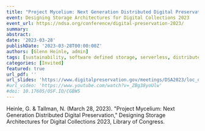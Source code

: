 ```yaml
---
title: "Project Mycelium: Next Generation Distributed Digital Preservation"
event: Designing Storage Architectures for Digital Collections 2023
event_url: https://ndsa.org/conference/digital-preservation-2023/
summary:
abstract:
date: '2023-03-28'
publishDate: '2023-03-28T00:00:00Z'
authors: [Glenn Heinle, admin]
tags: [sustainability, software defined storage, serverless, distributed infrastructure]
categories: [Invited]
featured: true
url_pdf: ''
url_slides: 'https://www.digitalpreservation.gov/meetings/DSA2023/loc_dsa2023_website_0201_heinleTallman_projectMycelium_2022-03.pdf'
#url_video: 'https://www.youtube.com/watch?v=_ZBg38yoUlw'
#doi: 10.17605/OSF.IO/CGBW5
---
```


Heinle, G. & Tallman, N. (March 28, 2023). "Project Mycelium: Next Generation Distributed Digital Preservation," Designing Storage Architectures for Digital Collections 2023, Library of Congress.